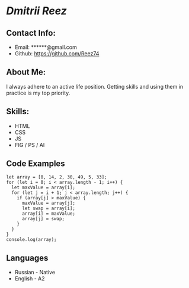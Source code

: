 # _Dmitrii Reez_

## Contact Info:
* Email: ******@gmail.com
* Github: https://github.com/Reez74

## About Me:
I always adhere to an active life position. Getting skills and using them in practice is my top priority.

## Skills:
* HTML
* CSS
* JS
* FIG / PS / AI

## Code Examples
```
let array = [0, 14, 2, 30, 49, 5, 33];
for (let i = 0; i < array.length - 1; i++) {
  let maxValue = array[i];
  for (let j = i + 1; j < array.length; j++) {
    if (array[j] > maxValue) {
      maxValue = array[j];
      let swap = array[i];
      array[i] = maxValue;
      array[j] = swap;
    }
  }
}
console.log(array);
```


## Languages
* Russian - Native
* English - A2
